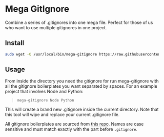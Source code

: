 # Mega GitIgnore

Combine a series of .gitignores into one mega file. Perfect for those of us who want to use multiple gitignores in one project.

## Install

```bash
sudo wget -O /usr/local/bin/mega-gitignore https://raw.githubusercontent.com/samruddhisomani/mega-gitignore/master/mega-gitignore
```

## Usage

From inside the directory you need the gitignore for run mega-gitignore with all the gitignore boilerplates you want separated by spaces. For an example project that involves Node and Python: 

> ```mega-gitignore Node Python```

This will create a brand new .gitignore inside the current directory. Note that this tool will wipe and replace your current .gitignore file. 

All gitignore boilerplates are sourced from [this repo](https://github.com/github/gitignore). Names are case sensitive and must match exactly with the part before ```.gitignore```.

